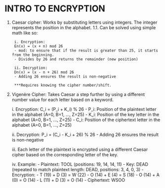 # INTRO TO ENCRYPTION
1. Caesar cipher: Works by substituting letters using integers. The integer represents the position in the alphabet.
    1.1. Can be solved using simple math like so:

        i. Encryption:
        En(x) = (x + n) mod 26
        - mod: to ensure that if the result is greater than 25, it starts from the beginning.
        - Divides by 26 and returns the remainder (new position)

        ii. Decryption:
        Dn(x) = (x - n + 26) mod 26
        - Adding 26 ensures the result is non-negative

        ***Requires knowing the cipher number/shift.

2. Vigenère Cipher: Takes Caesar a step further by using a different number value for each letter based on a keyword.

    i. Encryption:
        C_i = (P_i + K_i) % 26
        - P_i: Position of the plaintext letter in the alphabet (A=0, B=1, ..., Z=25)
        - K_i: Position of the key letter in the alphabet (A=0, B=1, ..., Z=25)
        - C_i: Position of the ciphertext letter in the alphabet (A=0, B=1, ..., Z=25)

    ii. Decryption:
        P_i = (C_i - K_i + 26) % 26
        - Adding 26 ensures the result is non-negative

    iii. Each letter of the plaintext is encrypted using a different Caesar cipher based on the corresponding letter of the key.

    iv. Example:
        - Plaintext: TOOL (positions: 19, 14, 14, 11)
        - Key: DEAD (repeated to match plaintext length: DEAD, positions: 3, 4, 0, 3)
        - Encryption:
            - T (19) + D (3) = W (22)
            - O (14) + E (4) = S (18)
            - O (14) + A (0) = O (14)
            - L (11) + D (3) = O (14)
        - Ciphertext: WSOO